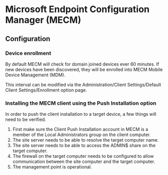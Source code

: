 # Microsoft Endpoint Configuration Manager (MECM)
## Configuration
### Device enrollment
By default MECM will check for domain joined devices ever 60 minutes. If new devices have been discovered, they will be enrolled into MECM Mobile Device Management (MDM).

This interval can be modified via the Administration/Client Settings/Default Client Settings/Enrollment option page.

### Installing the MECM client using the Push Installation option
In order to push the client installation to a target device, a few things will need to be verified.  
  
1. First make sure the Client Push Installation account in MECM is a member of the Local Administrators group on the client computer.
2. The site server needs to be able to resolve the target computer name.
3. The site server needs to be able to access the ADMIN$ share on the target computer.
4. The firewall on the target computer needs to be configured to allow communication between the site computer and the target computer.
5. The management point is operational.